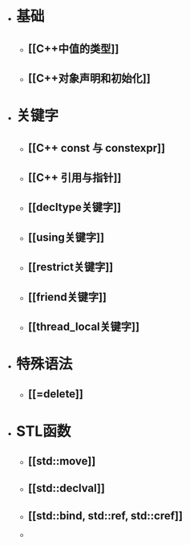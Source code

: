 - # 基础
	- ## [[C++中值的类型]]
	- ## [[C++对象声明和初始化]]
- # 关键字
	- ## [[C++ const 与 constexpr]]
	- ## [[C++ 引用与指针]]
	- ## [[decltype关键字]]
	- ## [[using关键字]]
	- ## [[restrict关键字]]
	- ## [[friend关键字]]
	- ## [[thread_local关键字]]
- # 特殊语法
	- ## [[=delete]]
- # STL函数
	- ## [[std::move]]
	- ## [[std::declval]]
	- ## [[std::bind, std::ref, std::cref]]
	-